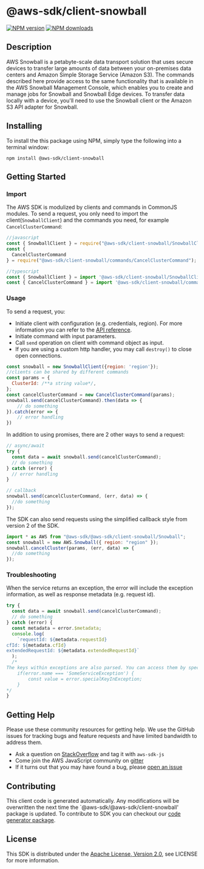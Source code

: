 # @aws-sdk/client-snowball

[![NPM version](https://img.shields.io/npm/v/@aws-sdk/client-snowball/preview.svg)](https://www.npmjs.com/package/@aws-sdk/client-snowball)
[![NPM downloads](https://img.shields.io/npm/dm/@aws-sdk/client-snowball.svg)](https://www.npmjs.com/package/@aws-sdk/client-snowball)

## Description

<p>AWS Snowball is a petabyte-scale data transport solution that uses secure devices to transfer large amounts of data between your on-premises data centers and Amazon Simple Storage Service (Amazon S3). The commands described here provide access to the same functionality that is available in the AWS Snowball Management Console, which enables you to create and manage jobs for Snowball and Snowball Edge devices. To transfer data locally with a device, you'll need to use the Snowball client or the Amazon S3 API adapter for Snowball.</p>

## Installing

To install the this package using NPM, simply type the following into a terminal window:

```
npm install @aws-sdk/client-snowball
```

## Getting Started

### Import

The AWS SDK is modulized by clients and commands in CommonJS modules. To send a request, you only need to import the client(`SnowballClient`) and the commands you need, for example `CancelClusterCommand`:

```javascript
//javascript
const { SnowballClient } = require("@aws-sdk/client-snowball/SnowballClient");
const {
  CancelClusterCommand
} = require("@aws-sdk/client-snowball/commands/CancelClusterCommand");
```

```javascript
//typescript
const { SnowballClient } = import '@aws-sdk/client-snowball/SnowballClient';
const { CancelClusterCommand } = import '@aws-sdk/client-snowball/commands/CancelClusterCommand';
```

### Usage

To send a request, you:

- Initiate client with configuration (e.g. credentials, region). For more information you can refer to the [API reference][].
- Initiate command with input parameters.
- Call `send` operation on client with command object as input.
- If you are using a custom http handler, you may call `destroy()` to close open connections.

```javascript
const snowball = new SnowballClient({region: 'region'});
//clients can be shared by different commands
const params = {
  ClusterId: /**a string value*/,
};
const cancelClusterCommand = new CancelClusterCommand(params);
snowball.send(cancelClusterCommand).then(data => {
    // do something
}).catch(error => {
    // error handling
})
```

In addition to using promises, there are 2 other ways to send a request:

```javascript
// async/await
try {
  const data = await snowball.send(cancelClusterCommand);
  // do something
} catch (error) {
  // error handling
}
```

```javascript
// callback
snowball.send(cancelClusterCommand, (err, data) => {
  //do something
});
```

The SDK can also send requests using the simplified callback style from version 2 of the SDK.

```javascript
import * as AWS from "@aws-sdk/@aws-sdk/client-snowball/Snowball";
const snowball = new AWS.Snowball({ region: "region" });
snowball.cancelCluster(params, (err, data) => {
  //do something
});
```

### Troubleshooting

When the service returns an exception, the error will include the exception information, as well as response metadata (e.g. request id).

```javascript
try {
  const data = await snowball.send(cancelClusterCommand);
  // do something
} catch (error) {
  const metadata = error.$metadata;
  console.log(
    `requestId: ${metadata.requestId}
cfId: ${metadata.cfId}
extendedRequestId: ${metadata.extendedRequestId}`
  );
  /*
The keys within exceptions are also parsed. You can access them by specifying exception names:
    if(error.name === 'SomeServiceException') {
        const value = error.specialKeyInException;
    }
*/
}
```

## Getting Help

Please use these community resources for getting help. We use the GitHub issues for tracking bugs and feature requests and have limited bandwidth to address them.

- Ask a question on [StackOverflow](https://stackoverflow.com/questions/tagged/aws-sdk-js) and tag it with `aws-sdk-js`
- Come join the AWS JavaScript community on [gitter](https://gitter.im/aws/aws-sdk-js-v3)
- If it turns out that you may have found a bug, please [open an issue](https://github.com/aws/aws-sdk-js-v3/issues)

## Contributing

This client code is generated automatically. Any modifications will be overwritten the next time the `@aws-sdk/@aws-sdk/client-snowball' package is updated. To contribute to SDK you can checkout our [code generator package][].

## License

This SDK is distributed under the
[Apache License, Version 2.0](http://www.apache.org/licenses/LICENSE-2.0),
see LICENSE for more information.

[code generator package]: https://github.com/aws/aws-sdk-js-v3/tree/master/packages/service-types-generator
[api reference]: https://docs.aws.amazon.com/AWSJavaScriptSDK/latest/
